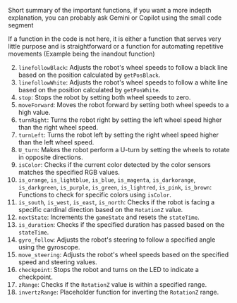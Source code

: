 Short summary of the important functions, if you want a more indepth explanation, you can probably ask Gemini or Copilot using the small code segment

If a function in the code is not here, it is either a function that serves very little purpose and is straightforward or a function for automating repetitive movements (Example being the inandout function)

2. `linefollowBlack`: Adjusts the robot's wheel speeds to follow a black line based on the position calculated by `getPosBlack`.
4. `linefollowWhite`: Adjusts the robot's wheel speeds to follow a white line based on the position calculated by `getPosWhite`.
5. `stop`: Stops the robot by setting both wheel speeds to zero.
6. `moveForward`: Moves the robot forward by setting both wheel speeds to a high value.
7. `turnRight`: Turns the robot right by setting the left wheel speed higher than the right wheel speed.
8. `turnLeft`: Turns the robot left by setting the right wheel speed higher than the left wheel speed.
9. `U_turn`: Makes the robot perform a U-turn by setting the wheels to rotate in opposite directions.
10. `isColor`: Checks if the current color detected by the color sensors matches the specified RGB values.
11. `is_orange`, `is_lightblue`, `is_blue`, `is_magenta`, `is_darkorange`, `is_darkgreen`, `is_purple`, `is_green`, `is_lightred`, `is_pink`, `is_brown`: Functions to check for specific colors using `isColor`.
12. `is_south`, `is_west`, `is_east`, `is_north`: Checks if the robot is facing a specific cardinal direction based on the `RotationZ` value.
13. `nextState`: Increments the `gameState` and resets the `stateTime`.
14. `is_duration`: Checks if the specified duration has passed based on the `stateTime`.
15. `gyro_follow`: Adjusts the robot's steering to follow a specified angle using the gyroscope.
16. `move_steering`: Adjusts the robot's wheel speeds based on the specified speed and steering values.
17. `checkpoint`: Stops the robot and turns on the LED to indicate a checkpoint.
18. `zRange`: Checks if the `RotationZ` value is within a specified range.
19. `invertzRange`: Placeholder function for inverting the `RotationZ` range.
